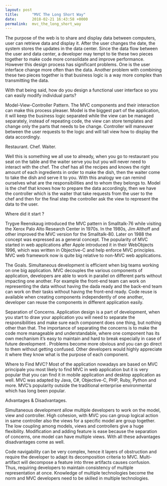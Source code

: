 ```yaml
---
layout: post
title:      "MVC The Long Short Way"
date:       2018-02-21 16:43:58 +0000
permalink:  mvc_the_long_short_way
---
```




The purpose of the web is to share and display data between computers, user can retrieve data and display it. After the user changes the date, the system stores the updates in the data center. Since the data flow between the user and data center, a developer may tempt to tie these two pieces together to make code more consolidate and improve performance. However this design process has significant problems. One is the user interface change more often than the data. Another problem with combining these two pieces together is that business logic is a way more complex than transmitting the data.

With that being said, how do you design a functional user interface so you can easily modify individual parts?

Model-View-Controller Pattern.
The MVC components and their interaction can make this process pleaser. Model is the biggest part of the application, it will keep the business logic separated while the view can be managed separately, instead of repeating code, the view can store templates and change only the parts that needs to be change. Controller will maneuver between the user requests to the logic and will tall view how to display the data accordingly.

Restaurant. Chef. Waiter.

Well this is something we all use to already, when you go to restaurant you seat on the table and the waiter serve you but you will never need to interact with the chef. The chef has all the recipes and knows the right amount of each ingredients in order to make the dish, then the waiter come to take the dish and serve it to you. With this analogy we can remind ourselves what are the responsibilities and to whom they belongs to. Model is the chef that knows how to prepare the data accordingly, then we have the controller which is the waiter that take requests from the user to the chef and then for the final step the controller ask the view to represent the data to the user.

Where did it start ?

Trygve Reenskaug introduced the MVC pattern in Smalltalk-76 while visiting the Xerox Palo Alto Research Center in 1970s. In the 1980s, Jim Althoff and other improved the MVC version for the Smalltalk-80. Later on 1988 the concept was expressed as a general concept. The popularity of MVC started in web applications after Apple introduced it in their WebObjects 1996, which was written in Objective-C and help enforce MVC principles. MVC web framework now is quite big relative to non-MVC web applications.


The Goals.
Simultaneous development is efficient when big teams working on one big application. MVC decouples the various components of application, developers are able to work in parallel on different parts without impacting one another. For example the front-end team can work on representing the data without having the dada ready and the back-end team can work on their tasks without having the front-end ready. Code reuse is available when creating components independently of one another, developer can reuse the components in different application easily.

Separation of Concerns.
Application design is a part of development, when you start to draw your application you will need to separate the responsibilities and make sure each component does one thing, but nothing other than that. The importance of separating the concerns is to make the code more manageable and understandable, where one component has its own mechanism it’s easy to maintain and hard to break especially in case of future development . Problems become more obvious and you can go direct to them without getting confused. Other developers would highly appreciate it where they know what is the purpose of each component.

Where to Find MVC?
Most of the application nowadays are based on MVC principale you most likely to find MVC in web application but it is very popular that you can find it in mobile application and desktop application as well. MVC was adapted by Java, C#, Objective-C, PHP, Ruby, Python and more. MVC’s popularity outside the traditional enterprise environmental which has long been popular.

Advantages & Disadvantages.

Simultaneous development allow multiple developers to work on the model, view and controller.
High cohesion, with MVC you can group logical action in same controller also the views for a specific model are group together.
The low coupling among models, views and controllers give a huge flexibility.
Modification and adding feature is ease because the separation of concerns, one model can have multiple views.
With all these advantages disadvantages come as well.

Code navigability can be very complex, hence it layers of obstruction and require the developer to adapt its decomposition criteria to MVC.
Multi-artifact will decompose a feature into three artifacts causes confusion. Thus, requiring developers to maintain consistency of multiple representation at once.
Knowledge of multiple technologies become the norm and MVC developers need to be skilled in multiple technologies.
